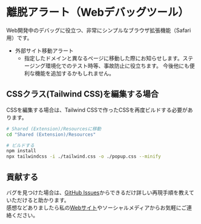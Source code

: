 # 離脱アラート（Webデバッグツール）
Web開発中のデバッグに役立つ、非常にシンプルなブラウザ拡張機能（Safari用）です。
- 外部サイト移動アラート
    - 指定したドメインと異なるページに移動した際にお知らせします。ステージング環境化でのテスト時等、事故防止に役立ちます。
今後他にも便利な機能を追加するかもしれません。

## CSSクラス(Tailwind CSS)を編集する場合
CSSを編集する場合は、Tailwind CSSで作ったCSSを再度ビルドする必要があります。
```sh
# Shared (Extension)/Resourcesに移動
cd "Shared (Extension)/Resources"

# ビルドする
npm install
npx tailwindcss -i ./tailwind.css -o ./popup.css --minify
```

## 貢献する
バグを見つけた場合は、[GitHub Issues](https://github.com/shugomatsuzawa/Simple-Debugging-Tools-for-Web/issues)からできるだけ詳しい再現手順を教えていただけると助かります。  
感想などありましたら私の[Webサイト](https://shugomatsuzawa.com/contact/)やソーシャルメディアからお気軽にご連絡ください。
